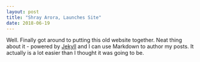 ```yaml
---
layout: post
title: "Shray Arora, Launches Site"
date: 2018-06-19
---
```


Well. Finally got around to putting this old website together. Neat thing about it - powered by [Jekyll](http://jekyllrb.com) and I can use Markdown to author my posts. It actually is a lot easier than I thought it was going to be.
